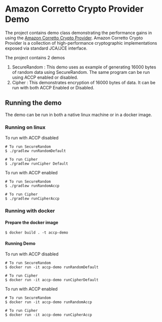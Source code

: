 # Amazon Corretto Crypto Provider Demo

The project contains demo class demonstrating the performance gains in using the 
[Amazon Corretto Crypto Provider](https://github.com/corretto/amazon-corretto-crypto-provider). Amazon Corretto Crypto
Provider is a collection of high-performance cryptographic implementations exposed via standard JCA/JCE interface. 

The project contains 2 demos 

1. SecureRandom : This demo uses as example of generating 16000 bytes of random data using SecureRandom. The same 
program can be run using ACCP enabled or disabled.
1. Cipher : This demonstrates encryption of 16000 bytes of data. It can be run with both ACCP Enabled or Disabled.  

## Running the demo

The demo can be run in both a native linux machine or in a docker image. 

### Running on linux 

To run with ACCP disabled
```
# To run SecureRandom
$ ./gradlew runRandomDefault

# To run Cipher
$ ./gradlew runCipher Default
```

To run with ACCP enabled 
```
# To run SecureRandom
$ ./gradlew runRandomAccp

# To run Cipher
$ ./gradlew runCipherAccp
```

### Running with docker

#### Prepare the docker image

```
$ docker build . -t accp-demo

```
#### Running Demo

To run with ACCP disabled 

```
# To run SecureRandom
$ docker run -it accp-demo runRandomDefault

# To run Cipher
$ docker run -it accp-demo runCipherDefault
```

To run with ACCP enabled

```
# To run SecureRandom
$ docker run -it accp-demo runRandomAccp

# To run Cipher
$ docker run -it accp-demo runCipherAccp
```
